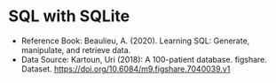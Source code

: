 # SQL with SQLite

- Reference Book: Beaulieu, A. (2020). Learning SQL: Generate, manipulate, and retrieve data.
- Data Source: Kartoun, Uri (2018): A 100-patient database. figshare. Dataset. <https://doi.org/10.6084/m9.figshare.7040039.v1>

```{tableofcontents}
```
